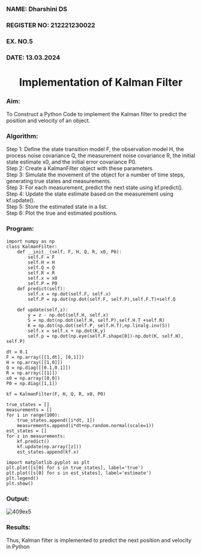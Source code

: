 <H3>NAME: Dharshini DS</H3>
<H3>REGISTER NO: 212221230022</H3>
<H3>EX. NO.5</H3>
<H3>DATE: 13.03.2024</H3>
<H1 ALIGN =CENTER> Implementation of Kalman Filter</H1>
<H3>Aim:</H3> To Construct a Python Code to implement the Kalman filter to predict the position and velocity of an object.
<H3>Algorithm:</H3>
Step 1: Define the state transition model F, the observation model H, the process noise covariance Q, the measurement noise covariance R, the initial state estimate x0, and the initial error covariance P0.<BR>
Step 2:  Create a KalmanFilter object with these parameters.<BR>
Step 3: Simulate the movement of the object for a number of time steps, generating true states and measurements. <BR>
Step 3: For each measurement, predict the next state using kf.predict().<BR>
Step 4: Update the state estimate based on the measurement using kf.update().<BR>
Step 5: Store the estimated state in a list.<BR>
Step 6: Plot the true and estimated positions.<BR>
<H3>Program:</H3>

```
import numpy as np
class KalmanFilter:
    def __init__(self, F, H, Q, R, x0, P0):
        self.F = F
        self.H = H
        self.Q = Q
        self.R = R
        self.x = x0
        self.P = P0
    def predict(self):
        self.x = np.dot(self.F, self.x)
        self.P = np.dot(np.dot(self.F, self.P),self.F.T)+self.Q
    
    def update(self,z):
        y = z - np.dot(self.H, self.x)
        S = np.dot(np.dot(self.H, self.P),self.H.T +self.R)
        K = np.dot(np.dot(self.P, self.H.T),np.linalg.inv(S))
        self.x = self.x + np.dot(K,y)
        self.p = np.dot(np.eye(self.F.shape[0])-np.dot(K, self.H), self.P)   
        
dt = 0.1
F = np.array([[1,dt], [0,1]])
H = np.array([[1,0]])
Q = np.diag([[0.1,0.1]])
R = np.array([[1]])
x0 = np.array([0,0])
P0 = np.diag([1,1])
        
kf = KalmanFilter(F, H, Q, R, x0, P0)
        
true_states = []
measurements = []
for i in range(100):
    true_states.append([i*dt, 1])
    measurements.append(i*dt+np.random.normal(scale=1))
est_states = []
for z in measurements:
    kf.predict()
    kf.update(np.array([z]))
    est_states.append(kf.x)

import matplotlib.pyplot as plt
plt.plot([s[0] for s in true_states], label='true')
plt.plot([s[0] for s in est_states], label='estimate')
plt.legend()
plt.show()
```

<H3>Output:</H3>

![409ex5](https://github.com/Dharshini-DS/Ex-5--AAI/assets/93427345/da31248f-508f-42bb-84fe-c9e85bc79c72)


<H3>Results:</H3>
Thus, Kalman filter is implemented to predict the next position and   velocity in Python



